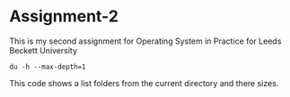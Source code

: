 # Assignment-2
This is my second assignment for Operating System in Practice for Leeds Beckett University


```
du -h --max-depth=1
```
This code shows a list folders from the current directory and there sizes.
